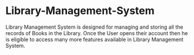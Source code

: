 # Library-Management-System
Library Management System is designed for managing and storing all the  records of Books in the Library. Once the User opens their account then he is eligible to access many more features available in Library Management  System.
